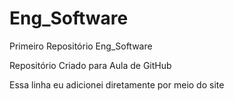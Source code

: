 # Eng_Software
 Primeiro Repositório Eng_Software
 
 Repositório Criado para Aula de GitHub

Essa linha eu adicionei diretamente por meio do site
